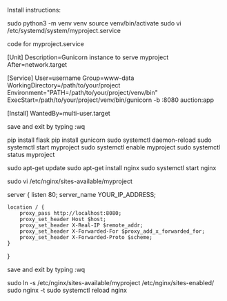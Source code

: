 Install instructions:

sudo python3 -m venv venv
source venv/bin/activate
sudo vi /etc/systemd/system/myproject.service

code for myproject.service

[Unit]
Description=Gunicorn instance to serve myproject
After=network.target

[Service]
User=username
Group=www-data
WorkingDirectory=/path/to/your/project
Environment="PATH=/path/to/your/project/venv/bin"
ExecStart=/path/to/your/project/venv/bin/gunicorn -b :8080 auction:app

[Install]
WantedBy=multi-user.target

save and exit by typing :wq

pip install flask
pip install gunicorn
sudo systemctl daemon-reload
sudo systemctl start myproject
sudo systemctl enable myproject
sudo systemctl status myproject

sudo apt-get update
sudo apt-get install nginx
sudo systemctl start nginx

sudo vi /etc/nginx/sites-available/myproject


server {
    listen 80;
    server_name YOUR_IP_ADDRESS;

    location / {
        proxy_pass http://localhost:8080;
        proxy_set_header Host $host;
        proxy_set_header X-Real-IP $remote_addr;
        proxy_set_header X-Forwarded-For $proxy_add_x_forwarded_for;
        proxy_set_header X-Forwarded-Proto $scheme;
    }
}

save and exit by typing :wq

sudo ln -s /etc/nginx/sites-available/myproject /etc/nginx/sites-enabled/
sudo nginx -t
sudo systemctl reload nginx
